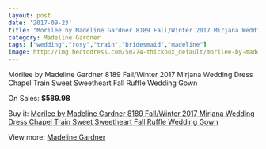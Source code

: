 ```yaml
---
layout: post
date: '2017-09-23'
title: "Morilee by Madeline Gardner 8189 Fall/Winter 2017 Mirjana Wedding Dress Chapel Train Sweet Sweetheart Fall Ruffle Wedding Gown"
category: Madeline Gardner
tags: ["wedding","rosy","train","bridesmaid","madeline"]
image: http://img.hectodress.com/50274-thickbox_default/morilee-by-madeline-gardner-8189-fall-winter-2017-mirjana-wedding-dress-chapel-train-sweet-sweetheart-fall-ruffle-wedding-gown.jpg
---
```

Morilee by Madeline Gardner 8189 Fall/Winter 2017 Mirjana Wedding Dress Chapel Train Sweet Sweetheart Fall Ruffle Wedding Gown

On Sales: **$589.98**
<a href="https://www.hectodress.com/madeline-gardner/15959-morilee-by-madeline-gardner-8189-fall-winter-2017-mirjana-wedding-dress-chapel-train-sweet-sweetheart-fall-ruffle-wedding-gown.html"><amp-img layout="responsive" width="600" height="600" src="//img.hectodress.com/50274-thickbox_default/morilee-by-madeline-gardner-8189-fall-winter-2017-mirjana-wedding-dress-chapel-train-sweet-sweetheart-fall-ruffle-wedding-gown.jpg" alt="Morilee by Madeline Gardner 8189 Fall/Winter 2017 Mirjana Wedding Dress Chapel Train Sweet Sweetheart Fall Ruffle Wedding Gown 0" /></a>
<a href="https://www.hectodress.com/madeline-gardner/15959-morilee-by-madeline-gardner-8189-fall-winter-2017-mirjana-wedding-dress-chapel-train-sweet-sweetheart-fall-ruffle-wedding-gown.html"><amp-img layout="responsive" width="600" height="600" src="//img.hectodress.com/50277-thickbox_default/morilee-by-madeline-gardner-8189-fall-winter-2017-mirjana-wedding-dress-chapel-train-sweet-sweetheart-fall-ruffle-wedding-gown.jpg" alt="Morilee by Madeline Gardner 8189 Fall/Winter 2017 Mirjana Wedding Dress Chapel Train Sweet Sweetheart Fall Ruffle Wedding Gown 1" /></a>
<a href="https://www.hectodress.com/madeline-gardner/15959-morilee-by-madeline-gardner-8189-fall-winter-2017-mirjana-wedding-dress-chapel-train-sweet-sweetheart-fall-ruffle-wedding-gown.html"><amp-img layout="responsive" width="600" height="600" src="//img.hectodress.com/50276-thickbox_default/morilee-by-madeline-gardner-8189-fall-winter-2017-mirjana-wedding-dress-chapel-train-sweet-sweetheart-fall-ruffle-wedding-gown.jpg" alt="Morilee by Madeline Gardner 8189 Fall/Winter 2017 Mirjana Wedding Dress Chapel Train Sweet Sweetheart Fall Ruffle Wedding Gown 2" /></a>
<a href="https://www.hectodress.com/madeline-gardner/15959-morilee-by-madeline-gardner-8189-fall-winter-2017-mirjana-wedding-dress-chapel-train-sweet-sweetheart-fall-ruffle-wedding-gown.html"><amp-img layout="responsive" width="600" height="600" src="//img.hectodress.com/50275-thickbox_default/morilee-by-madeline-gardner-8189-fall-winter-2017-mirjana-wedding-dress-chapel-train-sweet-sweetheart-fall-ruffle-wedding-gown.jpg" alt="Morilee by Madeline Gardner 8189 Fall/Winter 2017 Mirjana Wedding Dress Chapel Train Sweet Sweetheart Fall Ruffle Wedding Gown 3" /></a>

Buy it: [Morilee by Madeline Gardner 8189 Fall/Winter 2017 Mirjana Wedding Dress Chapel Train Sweet Sweetheart Fall Ruffle Wedding Gown](https://www.hectodress.com/madeline-gardner/15959-morilee-by-madeline-gardner-8189-fall-winter-2017-mirjana-wedding-dress-chapel-train-sweet-sweetheart-fall-ruffle-wedding-gown.html "Morilee by Madeline Gardner 8189 Fall/Winter 2017 Mirjana Wedding Dress Chapel Train Sweet Sweetheart Fall Ruffle Wedding Gown")

View more: [Madeline Gardner](https://www.hectodress.com/107-madeline-gardner "Madeline Gardner")